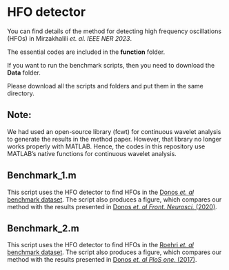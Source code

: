 # HFO detector
You can find details of the method for detecting high frequency oscillations (HFOs) in Mirzakhalili _et. al. IEEE NER 2023_.

The essential codes are included in the **function** folder. 

If you want to run the benchmark scripts, then you need to download the **Data** folder. 

Please download all the scripts and folders and put them in the same directory.

## Note:
We had used an open-source library (fcwt) for continuous wavelet analysis to generate the results in the method paper. However, that library no longer works properly with MATLAB. Hence, the codes in this repository use MATLAB’s native functions for continuous wavelet analysis. 
## Benchmark_1.m
This script uses the HFO detector to find HFOs in the [Donos _et. al_ benchmark dataset](https://doi.org/10.3389/fnins.2020.00183). The script also produces a figure, which compares our method with the results presented in [Donos _et. al Front. Neurosci._ (2020)](https://doi.org/10.3389/fnins.2020.00183). 
## Benchmark_2.m
This script uses the HFO detector to find HFOs in the [Roehri _et. al_ benchmark dataset](https://doi.org/10.1371/journal.pone.0174702). The script also produces a figure, which compares our method with the results presented in [Donos _et. al PloS one_.  (2017)](https://doi.org/10.1371/journal.pone.0174702). 
